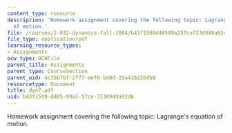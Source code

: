 ```yaml
---
content_type: resource
description: 'Homework assignment covering the following topic: Lagrange''s equation
  of motion.'
file: /courses/2-032-dynamics-fall-2004/b43f1509d40599a257ce723d949a92db_dyn7.pdf
file_type: application/pdf
learning_resource_types:
- Assignments
ocw_type: OCWFile
parent_title: Assignments
parent_type: CourseSection
parent_uid: 4c35b7bf-2f77-ee78-b40d-25a41622bdb8
resourcetype: Document
title: dyn7.pdf
uid: b43f1509-d405-99a2-57ce-723d949a92db
---
```

Homework assignment covering the following topic: Lagrange's equation of motion.

